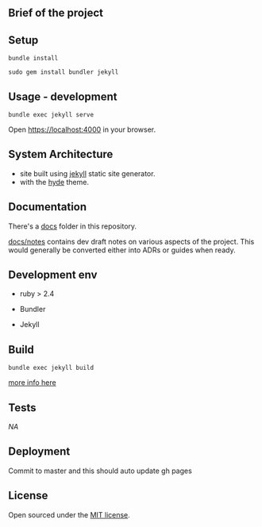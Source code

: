 ## Brief of the project
<!-- _One liner + link to confluence page_
_Screenshot of UI - optional_ -->

## Setup
<!-- _stack - optional_
_How to build and run the code/app_ -->

```
bundle install
```

```
sudo gem install bundler jekyll
```

## Usage - development
```
bundle exec jekyll serve
```

Open <https://localhost:4000> in your browser.


## System Architecture
<!-- _High level overview of system architecture_ -->

- site built using [jekyll](https://jekyllrb.com/) static site generator.
- with the [hyde](https://github.com/poole/hyde) theme.

 ## Documentation

There's a [docs](./docs) folder in this repository.

[docs/notes](./docs/notes) contains dev draft notes on various aspects of the project. This would generally be converted either into ADRs or guides when ready.
<!--
[docs/adr](./docs/adr) contains [Architecture Decision Record](https://github.com/joelparkerhenderson/architecture_decision_record).

> An architectural decision record (ADR) is a document that captures an important architectural decision made along with its context and consequences.

We are using [this template for ADR](https://gist.github.com/iaincollins/92923cc2c309c2751aea6f1b34b31d95) -->

## Development env
 <!-- _How to run the development environment_ -->

 - ruby > 2.4 
  <!-- (`brew install ruby`)  echo "export PATH=/usr/local/bin:$PATH" > ~/.profile-->
 - Bundler
  <!-- (`gem install bundler`)  && `bundle install`-->
- Jekyll

  <!-- https://stackoverflow.com/questions/38194032/how-to-update-ruby-version-2-0-0-to-the-latest-version-in-mac-osx-yosemite -->


<!-- _Coding style convention ref optional, eg which linter to use_ -->

<!-- _Linting, github pre-push hook - optional_ -->

## Build
<!-- _How to run build_ -->
```
bundle exec jekyll build
```
[more info here](https://jekyllrb.com/docs/usage/)

## Tests
<!-- _How to carry out tests_ -->

_NA_

## Deployment
<!-- _How to deploy the code/app into test/staging/production_ -->

Commit to master and this should auto update gh pages


## License

Open sourced under the [MIT license](LICENSE.md).

